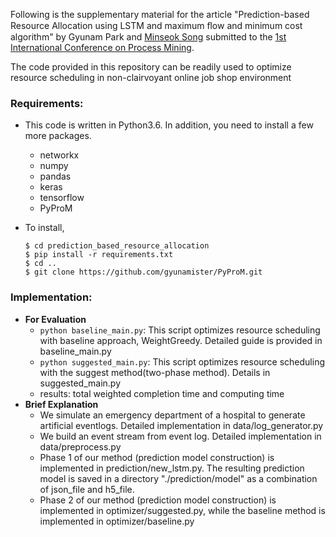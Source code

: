 Following is the supplementary material for the article "Prediction-based Resource Allocation using LSTM and maximum ﬂow and minimum cost algorithm" by Gyunam Park and [Minseok Song](http://mssong.postech.ac.kr) submitted to the [1st International Conference on Process Mining](https://icpmconference.org).

The code provided in this repository can be readily used to optimize resource scheduling in non-clairvoyant online job shop environment

### Requirements:

- This code is written in Python3.6. In addition, you need to install a few more packages.

  - networkx
  - numpy
  - pandas
  - keras
  - tensorflow
  - PyProM

- To install,

  ```
  $ cd prediction_based_resource_allocation
  $ pip install -r requirements.txt
  $ cd ..
  $ git clone https://github.com/gyunamister/PyProM.git
  ```



### Implementation:

- **For Evaluation**
  - `python baseline_main.py`: This script optimizes resource scheduling with baseline approach, WeightGreedy. Detailed guide is provided in baseline_main.py
  - `python suggested_main.py`: This script optimizes resource scheduling with the suggest method(two-phase method). Details in suggested_main.py
  - results: total weighted completion time and computing time
- **Brief Explanation**
  - We simulate an emergency department of a hospital to generate artificial eventlogs. Detailed implementation in data/log_generator.py
  - We build an event stream from event log. Detailed implementation in data/preprocess.py
  - Phase 1 of our method (prediction model construction) is implemented in prediction/new_lstm.py. The resulting prediction model is saved in a directory "./prediction/model" as a combination of json_file and h5_file.
  - Phase 2 of our method (prediction model construction) is implemented in optimizer/suggested.py, while the baseline method is implemented in optimizer/baseline.py